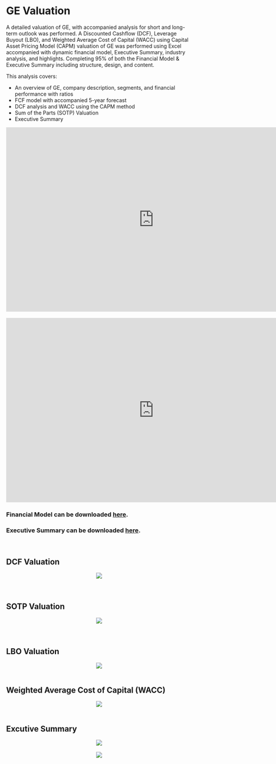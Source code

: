 # GE Valuation

A detailed valuation of GE, with accompanied analysis for short and long-term outlook was performed. A Discounted Cashflow (DCF), Leverage Buyout (LBO), and Weighted Average Cost of Capital (WACC) using Capital Asset Pricing Model (CAPM) valuation of GE was performed using Excel accompanied with dynamic financial model, Executive Summary, industry analysis, and highlights. Completing 95% of both the Financial Model & Executive Summary including structure, design, and content. 

This analysis covers:
* An overview of GE, company description, segments, and financial performance with ratios
* FCF model with accompanied 5-year forecast
* DCF analysis and WACC using the CAPM method
* Sum of the Parts (SOTP) Valuation
* Executive Summary

<div align="center">
<iframe src="https://github.com/kyle-w-brown/GE-Valuation/raw/master/GE_Valuation_Group-5.xlsx" width="800" height="500" frameborder="0" scrolling="no"></iframe>
</div>

<br>

<div align="center">
<iframe src="https://github.com/kyle-w-brown/GE-Valuation/raw/master/GE_Memo_Group-5.pdf" width="800" height="500" frameborder="0" scrolling="no"></iframe>
</div>


### Financial Model can be downloaded [here](https://github.com/kyle-w-brown/GE-Valuation/blob/master/GE_Valuation_Group-5.xlsx?raw=true).
### Executive Summary can be downloaded [here](https://github.com/kyle-w-brown/GE-Valuation/raw/master/GE_Memo_Group-5.pdf).

<br>

## DCF Valuation

<div align="center">
  <img src="https://raw.githubusercontent.com/kyle-w-brown/GE-Valuation/master/Images/dcf.png"><br><br>
</div>

<br>

## SOTP Valuation

<div align="center">
  <img src="https://raw.githubusercontent.com/kyle-w-brown/GE-Valuation/master/Images/sotp.png"><br><br>
</div>

<br>

## LBO Valuation

<div align="center">
  <img src="https://raw.githubusercontent.com/kyle-w-brown/GE-Valuation/master/Images/lbo.png"><br><br>
</div>


## Weighted Average Cost of Capital (WACC)

<div align="center">
  <img src="https://raw.githubusercontent.com/kyle-w-brown/GE-Valuation/master/Images/wacc.png"><br><br>
</div>

## Excutive Summary

<div align="center">
  <img src="https://raw.githubusercontent.com/kyle-w-brown/GE-Valuation/master/Images/Memo-1.PNG"><br><br>
</div>


<div align="center">
  <img src="https://raw.githubusercontent.com/kyle-w-brown/GE-Valuation/master/Images/memo-2.PNG"><br><br>
</div>

